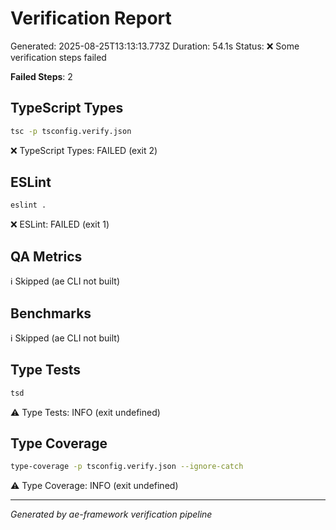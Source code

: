 # Verification Report

Generated: 2025-08-25T13:13:13.773Z
Duration: 54.1s
Status: ❌ Some verification steps failed

**Failed Steps**: 2

## TypeScript Types
```bash
tsc -p tsconfig.verify.json
```

❌ TypeScript Types: FAILED (exit 2)

## ESLint
```bash
eslint .
```

❌ ESLint: FAILED (exit 1)

## QA Metrics
ℹ️  Skipped (ae CLI not built)

## Benchmarks
ℹ️  Skipped (ae CLI not built)

## Type Tests
```bash
tsd
```

⚠️  Type Tests: INFO (exit undefined)

## Type Coverage
```bash
type-coverage -p tsconfig.verify.json --ignore-catch
```

⚠️  Type Coverage: INFO (exit undefined)

---
*Generated by ae-framework verification pipeline*
